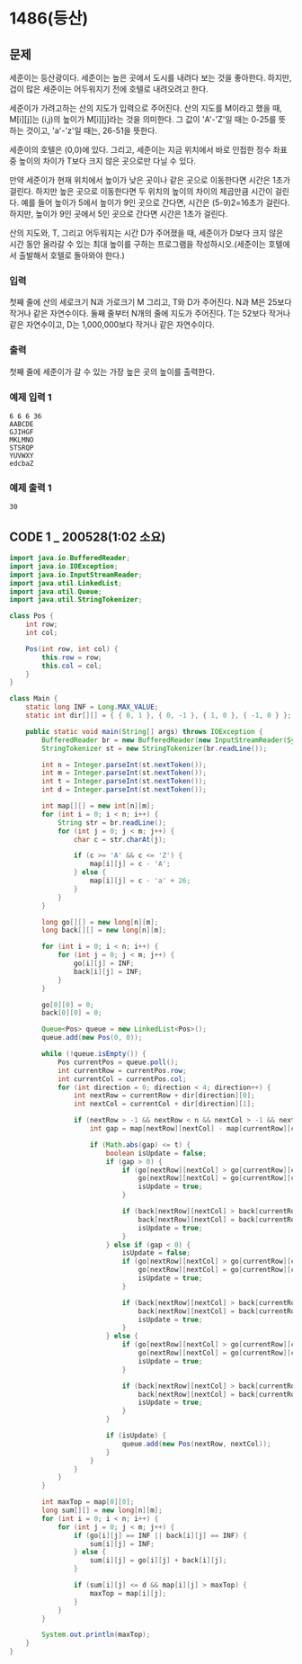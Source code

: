 # 1486\(등산\)

##  문제

세준이는 등산광이다. 세준이는 높은 곳에서 도시를 내려다 보는 것을 좋아한다. 하지만, 겁이 많은 세준이는 어두워지기 전에 호텔로 내려오려고 한다.

세준이가 가려고하는 산의 지도가 입력으로 주어진다. 산의 지도를 M이라고 했을 때, M\[i\]\[j\]는 \(i,j\)의 높이가 M\[i\]\[j\]라는 것을 의미한다. 그 값이 'A'-'Z'일 때는 0-25를 뜻하는 것이고, 'a'-'z'일 때는, 26-51을 뜻한다.

세준이의 호텔은 \(0,0\)에 있다. 그리고, 세준이는 지금 위치에서 바로 인접한 정수 좌표 중 높이의 차이가 T보다 크지 않은 곳으로만 다닐 수 있다.

만약 세준이가 현재 위치에서 높이가 낮은 곳이나 같은 곳으로 이동한다면 시간은 1초가 걸린다. 하지만 높은 곳으로 이동한다면 두 위치의 높이의 차이의 제곱만큼 시간이 걸린다. 예를 들어 높이가 5에서 높이가 9인 곳으로 간다면, 시간은 \(5-9\)2=16초가 걸린다. 하지만, 높이가 9인 곳에서 5인 곳으로 간다면 시간은 1초가 걸린다.

산의 지도와, T, 그리고 어두워지는 시간 D가 주어졌을 때, 세준이가 D보다 크지 않은 시간 동안 올라갈 수 있는 최대 높이를 구하는 프로그램을 작성하시오.\(세준이는 호텔에서 출발해서 호텔로 돌아와야 한다.\)

### 입력

첫째 줄에 산의 세로크기 N과 가로크기 M 그리고, T와 D가 주어진다. N과 M은 25보다 작거나 같은 자연수이다. 둘째 줄부터 N개의 줄에 지도가 주어진다. T는 52보다 작거나 같은 자연수이고, D는 1,000,000보다 작거나 같은 자연수이다.

### 출력

첫째 줄에 세준이가 갈 수 있는 가장 높은 곳의 높이를 출력한다.

### 예제 입력 1

```text
6 6 6 36
AABCDE
GJIHGF
MKLMNO
STSRQP
YUVWXY
edcbaZ
```

### 예제 출력 1

```text
30
```

## CODE 1 \_ 200528\(1:02 소요\)

```java
import java.io.BufferedReader;
import java.io.IOException;
import java.io.InputStreamReader;
import java.util.LinkedList;
import java.util.Queue;
import java.util.StringTokenizer;

class Pos {
	int row;
	int col;

	Pos(int row, int col) {
		this.row = row;
		this.col = col;
	}
}

class Main {
	static long INF = Long.MAX_VALUE;
	static int dir[][] = { { 0, 1 }, { 0, -1 }, { 1, 0 }, { -1, 0 } };

	public static void main(String[] args) throws IOException {
		BufferedReader br = new BufferedReader(new InputStreamReader(System.in));
		StringTokenizer st = new StringTokenizer(br.readLine());

		int n = Integer.parseInt(st.nextToken());
		int m = Integer.parseInt(st.nextToken());
		int t = Integer.parseInt(st.nextToken());
		int d = Integer.parseInt(st.nextToken());

		int map[][] = new int[n][m];
		for (int i = 0; i < n; i++) {
			String str = br.readLine();
			for (int j = 0; j < m; j++) {
				char c = str.charAt(j);

				if (c >= 'A' && c <= 'Z') {
					map[i][j] = c - 'A';
				} else {
					map[i][j] = c - 'a' + 26;
				}
			}
		}

		long go[][] = new long[n][m];
		long back[][] = new long[n][m];

		for (int i = 0; i < n; i++) {
			for (int j = 0; j < m; j++) {
				go[i][j] = INF;
				back[i][j] = INF;
			}
		}

		go[0][0] = 0;
		back[0][0] = 0;

		Queue<Pos> queue = new LinkedList<Pos>();
		queue.add(new Pos(0, 0));

		while (!queue.isEmpty()) {
			Pos currentPos = queue.poll();
			int currentRow = currentPos.row;
			int currentCol = currentPos.col;
			for (int direction = 0; direction < 4; direction++) {
				int nextRow = currentRow + dir[direction][0];
				int nextCol = currentCol + dir[direction][1];

				if (nextRow > -1 && nextRow < n && nextCol > -1 && nextCol < m) {
					int gap = map[nextRow][nextCol] - map[currentRow][currentCol];

					if (Math.abs(gap) <= t) {
						boolean isUpdate = false;
						if (gap > 0) {
							if (go[nextRow][nextCol] > go[currentRow][currentCol] + gap * gap) {
								go[nextRow][nextCol] = go[currentRow][currentCol] + gap * gap;
								isUpdate = true;
							}

							if (back[nextRow][nextCol] > back[currentRow][currentCol] + 1) {
								back[nextRow][nextCol] = back[currentRow][currentCol] + 1;
								isUpdate = true;
							}
						} else if (gap < 0) {
							isUpdate = false;
							if (go[nextRow][nextCol] > go[currentRow][currentCol] + 1) {
								go[nextRow][nextCol] = go[currentRow][currentCol] + 1;
								isUpdate = true;
							}

							if (back[nextRow][nextCol] > back[currentRow][currentCol] + gap * gap) {
								back[nextRow][nextCol] = back[currentRow][currentCol] + gap * gap;
								isUpdate = true;
							}
						} else {
							if (go[nextRow][nextCol] > go[currentRow][currentCol] + 1) {
								go[nextRow][nextCol] = go[currentRow][currentCol] + 1;
								isUpdate = true;
							}

							if (back[nextRow][nextCol] > back[currentRow][currentCol] + 1) {
								back[nextRow][nextCol] = back[currentRow][currentCol] + 1;
								isUpdate = true;
							}
						}

						if (isUpdate) {
							queue.add(new Pos(nextRow, nextCol));
						}
					}
				}
			}
		}

		int maxTop = map[0][0];
		long sum[][] = new long[n][m];
		for (int i = 0; i < n; i++) {
			for (int j = 0; j < m; j++) {
				if (go[i][j] == INF || back[i][j] == INF) {
					sum[i][j] = INF;
				} else {
					sum[i][j] = go[i][j] + back[i][j];
				}

				if (sum[i][j] <= d && map[i][j] > maxTop) {
					maxTop = map[i][j];
				}
			}
		}

		System.out.println(maxTop);
	}
}
```

